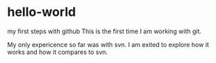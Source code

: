 # hello-world
my first steps with github
This is the first time I am working with git. 

My only expericence so far was with svn.
I am exited to explore how it works and how it compares to svn.
